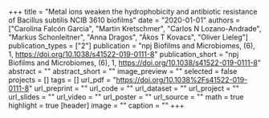 +++
title = "Metal ions weaken the hydrophobicity and antibiotic resistance of Bacillus subtilis NCIB 3610 biofilms"
date = "2020-01-01"
authors = ["Carolina Falcón Garcia", "Martin Kretschmer", "Carlos N Lozano-Andrade", "Markus Schonleitner", "Anna Dragos", "Ákos T Kovacs", "Oliver Lieleg"]
publication_types = ["2"]
publication = "npj Biofilms and Microbiomes, (6), 1, https://doi.org/10.1038/s41522-019-0111-8"
publication_short = "npj Biofilms and Microbiomes, (6), 1, https://doi.org/10.1038/s41522-019-0111-8"
abstract = ""
abstract_short = ""
image_preview = ""
selected = false
projects = []
tags = []
url_pdf = "https://doi.org/10.1038%2Fs41522-019-0111-8"
url_preprint = ""
url_code = ""
url_dataset = ""
url_project = ""
url_slides = ""
url_video = ""
url_poster = ""
url_source = ""
math = true
highlight = true
[header]
image = ""
caption = ""
+++
